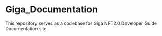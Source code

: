 # Giga_Documentation
This repository serves as a codebase for Giga NFT2.0 Developer Guide Documentation site. 
